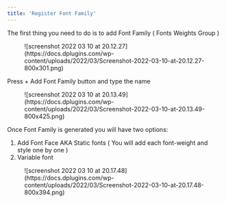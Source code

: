 ```yaml
---
title: 'Register Font Family'
---
```


The first thing you need to do is to add Font Family ( Fonts Weights Group )

<figure class="wp-block-image size-large">![screenshot 2022 03 10 at 20.12.27](https://docs.dplugins.com/wp-content/uploads/2022/03/Screenshot-2022-03-10-at-20.12.27-800x301.png)</figure>Press + Add Font Family button and type the name

<figure class="wp-block-image size-large">![screenshot 2022 03 10 at 20.13.49](https://docs.dplugins.com/wp-content/uploads/2022/03/Screenshot-2022-03-10-at-20.13.49-800x425.png)</figure>Once Font Family is generated you will have two options:

1. Add Font Face AKA Static fonts ( You will add each font-weight and style one by one )
2. Variable font

<figure class="wp-block-image size-large">![screenshot 2022 03 10 at 20.17.48](https://docs.dplugins.com/wp-content/uploads/2022/03/Screenshot-2022-03-10-at-20.17.48-800x394.png)</figure>